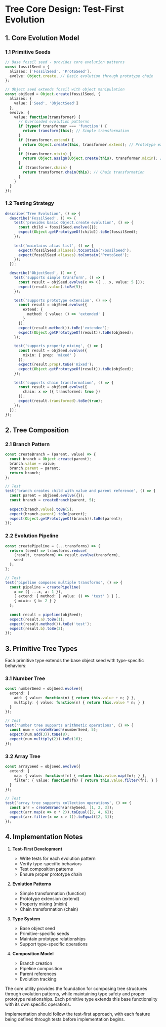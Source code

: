 # Tree Core Design: Test-First Evolution

## 1. Core Evolution Model

### 1.1 Primitive Seeds
```typescript
// Base fossil seed - provides core evolution patterns
const fossilSeed = {
  aliases: ['FossilSeed', 'ProtoSeed'],
  evolve: Object.create, // Basic evolution through prototype chain
};

// Object seed extends fossil with object manipulation
const objSeed = Object.create(fossilSeed, {
  aliases: {
    value: ['Seed', 'ObjectSeed']
  },
  evolve: {
    value: function(transformer) {
      // Overloaded evolution patterns
      if (typeof transformer === 'function') {
        return transform(this); // Simple transformation
      }
      if (transformer.extend) {
        return Object.create(this, transformer.extend); // Prototype extension
      }
      if (transformer.mixin) {
        return Object.assign(Object.create(this), transformer.mixin); // Property mixing
      }
      if (transformer.chain) {
        return transformer.chain(this); // Chain transformation
      }
    }
  }
});
```

### 1.2 Testing Strategy
```typescript
describe('Tree Evolution', () => {
  describe('FossilSeed', () => {
    test('provides basic Object.create evolution', () => {
      const child = fossilSeed.evolve({}); 
      expect(Object.getPrototypeOf(child)).toBe(fossilSeed);
    });
    
    test('maintains alias list', () => {
      expect(fossilSeed.aliases).toContain('FossilSeed');
      expect(fossilSeed.aliases).toContain('ProtoSeed');
    });
  });

  describe('ObjectSeed', () => {
    test('supports simple transform', () => {
      const result = objSeed.evolve(x => ({ ...x, value: 5 }));
      expect(result.value).toBe(5);
    });

    test('supports prototype extension', () => {
      const result = objSeed.evolve({
        extend: {
          method: { value: () => 'extended' }
        }
      });
      expect(result.method()).toBe('extended');
      expect(Object.getPrototypeOf(result)).toBe(objSeed);
    });

    test('supports property mixing', () => {
      const result = objSeed.evolve({
        mixin: { prop: 'mixed' }
      });
      expect(result.prop).toBe('mixed');
      expect(Object.getPrototypeOf(result)).toBe(objSeed);
    });

    test('supports chain transformation', () => {
      const result = objSeed.evolve({
        chain: x => ({ transformed: true })
      });
      expect(result.transformed).toBe(true);
    });
  });
});
```

## 2. Tree Composition

### 2.1 Branch Pattern
```typescript
const createBranch = (parent, value) => {
  const branch = Object.create(parent);
  branch.value = value;
  branch.parent = parent;
  return branch;
};

// Test
test('branch creates child with value and parent reference', () => {
  const parent = objSeed.evolve({});
  const branch = createBranch(parent, 5);
  
  expect(branch.value).toBe(5);
  expect(branch.parent).toBe(parent);
  expect(Object.getPrototypeOf(branch)).toBe(parent);
});
```

### 2.2 Evolution Pipeline
```typescript
const createPipeline = (...transforms) => {
  return (seed) => transforms.reduce(
    (result, transform) => result.evolve(transform),
    seed
  );
};

// Test
test('pipeline composes multiple transforms', () => {
  const pipeline = createPipeline(
    x => ({ ...x, a: 1 }),
    { extend: { method: { value: () => 'test' } } },
    { mixin: { b: 2 } }
  );
  
  const result = pipeline(objSeed);
  expect(result.a).toBe(1);
  expect(result.method()).toBe('test');
  expect(result.b).toBe(2);
});
```

## 3. Primitive Tree Types

Each primitive type extends the base object seed with type-specific behaviors:

### 3.1 Number Tree
```typescript
const numberSeed = objSeed.evolve({
  extend: {
    add: { value: function(n) { return this.value + n; } },
    multiply: { value: function(n) { return this.value * n; } }
  }
});

// Test
test('number tree supports arithmetic operations', () => {
  const num = createBranch(numberSeed, 5);
  expect(num.add(3)).toBe(8);
  expect(num.multiply(2)).toBe(10);
});
```

### 3.2 Array Tree
```typescript
const arraySeed = objSeed.evolve({
  extend: {
    map: { value: function(fn) { return this.value.map(fn); } },
    filter: { value: function(fn) { return this.value.filter(fn); } }
  }
});

// Test
test('array tree supports collection operations', () => {
  const arr = createBranch(arraySeed, [1, 2, 3]);
  expect(arr.map(x => x * 2)).toEqual([2, 4, 6]);
  expect(arr.filter(x => x > 1)).toEqual([2, 3]);
});
```

## 4. Implementation Notes

1. **Test-First Development**
   - Write tests for each evolution pattern
   - Verify type-specific behaviors
   - Test composition patterns
   - Ensure proper prototype chain

2. **Evolution Patterns**
   - Simple transformation (function)
   - Prototype extension (extend)
   - Property mixing (mixin)
   - Chain transformation (chain)

3. **Type System**
   - Base object seed
   - Primitive-specific seeds
   - Maintain prototype relationships
   - Support type-specific operations

4. **Composition Model**
   - Branch creation
   - Pipeline composition
   - Parent references
   - Evolution tracking

The core utility provides the foundation for composing tree structures through evolution patterns, while maintaining type safety and proper prototype relationships. Each primitive type extends this base functionality with its own specific operations.

Implementation should follow the test-first approach, with each feature being defined through tests before implementation begins.
